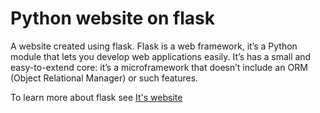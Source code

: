 # Python website on flask

A website created using flask. Flask is a web framework, it’s a Python module that lets you develop web applications easily. It’s has a small and easy-to-extend core: it’s a microframework that doesn’t include an ORM (Object Relational Manager) or such features.

To learn more about flask see [It's website](https://flask.palletsprojects.com/)
